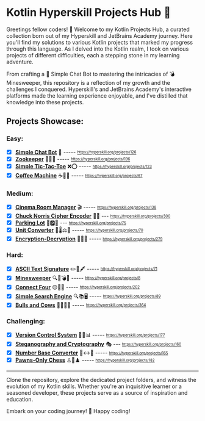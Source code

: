 # Kotlin Hyperskill Projects Hub 🚀

Greetings fellow coders! 👋 Welcome to my Kotlin Projects Hub, a curated collection born out of my Hyperskill and JetBrains Academy journey. Here you'll find my solutions to various Kotlin projects that marked my progress through this language. As I delved into the Kotlin realm, I took on various projects of different difficulties, each a stepping stone in my learning adventure.

From crafting a 🤖 Simple Chat Bot to mastering the intricacies of 💣 Minesweeper, this repository is a reflection of my growth and the challenges I conquered. Hyperskill's and JetBrains Academy's interactive platforms made the learning experience enjoyable, and I've distilled that knowledge into these projects.

## Projects Showcase:

### Easy:

-  [x] **[Simple Chat Bot](kotlin/Simple%20Chat%20Bot)** 🤖 ----- <sub><sup>https://hyperskill.org/projects/126</sub></sup>
-  [x] **[Zookeeper](kotlin/Zookeper)** 🦁🦓🦒 ----- <sub><sup>https://hyperskill.org/projects/196</sub></sup>
-  [x] **[Simple Tic-Tac-Toe](kotlin/Simple%20Tic-Tac-Toe)** ❌⭕ ----- <sub><sup>https://hyperskill.org/projects/123</sub></sup>
-  [x] **[Coffee Machine](kotlin/Coffee%20Machine)** ☕🥛🍵 ----- <sub><sup>https://hyperskill.org/projects/67</sub></sup>

### Medium:

-  [x] **[Cinema Room Manager](kotlin/Cinema%20Room%20Manager)** 🎬 ----- <sub><sup>https://hyperskill.org/projects/138</sub></sup>
-  [x] **[Chuck Norris Cipher Encoder](kotlin/Chuck%20Norris%20Cipher%20Encoder)** 💪🤠 --- <sub><sup>https://hyperskill.org/projects/300</sub></sup>
-  [x] **[Parking Lot](kotlin/Parking%20Lot)** 🚗🅿️🚦 --- <sub><sup>https://hyperskill.org/projects/75</sub></sup>
-  [x] **[Unit Converter](kotlin/Unit%20Converter)** 📐🌡️⚖️📏 ----- <sub><sup>https://hyperskill.org/projects/70</sub></sup>
-  [x] **[Encryption-Decryption](kotlin/Encryption-Decryption)** 🔐🕵️‍♂️ ----- <sub><sup>https://hyperskill.org/projects/279</sub></sup>

### Hard:

-  [x] **[ASCII Text Signature](kotlin/ASCII%20Text%20Signature)** ✏️📐🖋️ ----- <sub><sup>https://hyperskill.org/projects/71</sub></sup>
-  [x] **[Minesweeper](kotlin/Minesweeper)** 🔍🚩💣💥 ----- <sub><sup>https://hyperskill.org/projects/8</sub></sup>
-  [x] **[Connect Four](kotlin/Connect%20Four)** 🟡🧩🔴 ----- <sub><sup>https://hyperskill.org/projects/202</sub></sup>
-  [x] **[Simple Search Engine](kotlin/Simple%20Search%20Engine)** 🔍📚🖥️ ----- <sub><sup>https://hyperskill.org/projects/89</sub></sup>
-  [x] **[Bulls and Cows](kotlin/Bulls%20and%20Cows)** 🐂🐮🐮🐂 ----- <sub><sup>https://hyperskill.org/projects/364</sub></sup>

### Challenging:

-  [x] **[Version Control System](kotlin/Version%20Control%20System)** 🔄📂📊 ----- <sub><sup>https://hyperskill.org/projects/177</sub></sup>
-  [x] **[Steganography and Cryptography](kotlin/Steganography%20and%20Cryptography)** 🎭 --- <sub><sup>https://hyperskill.org/projects/160</sub></sup>
-  [x] **[Number Base Converter](kotlin/Number%20Base%20Converter)** 🔢↔️🧮 ----- <sub><sup>https://hyperskill.org/projects/165</sub></sup>
-  [x] **[Pawns-Only Chess](kotlin/Pawns-Only%20Chess)** ♙🏁♟️ ----- <sub><sup>https://hyperskill.org/projects/182</sub></sup>

---

Clone the repository, explore the dedicated project folders, and witness the evolution of my Kotlin skills. Whether you're an inquisitive learner or a seasoned developer, these projects serve as a source of inspiration and education.

Embark on your coding journey! 🚀 Happy coding!
